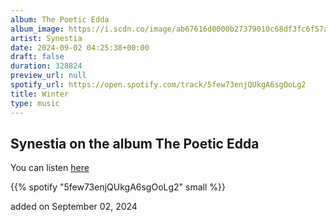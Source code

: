 ```yaml
---
album: The Poetic Edda
album_image: https://i.scdn.co/image/ab67616d0000b27379010c68df3fc6f57ada136c
artist: Synestia
date: 2024-09-02 04:25:38+00:00
draft: false
duration: 328824
preview_url: null
spotify_url: https://open.spotify.com/track/5few73enjQUkgA6sgOoLg2
title: Winter
type: music
---
```



## Synestia on the album The Poetic Edda

You can listen [here](https://open.spotify.com/track/5few73enjQUkgA6sgOoLg2)

{{% spotify "5few73enjQUkgA6sgOoLg2" small %}}

added on September 02, 2024